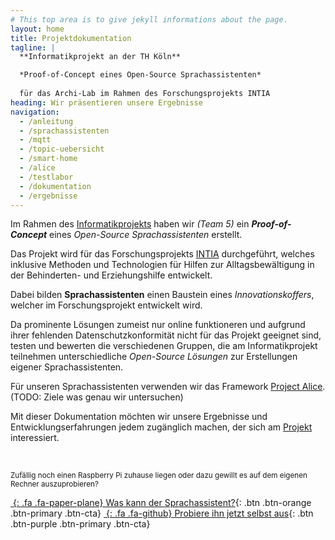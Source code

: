 ```yaml
---
# This top area is to give jekyll informations about the page.
layout: home
title: Projektdokumentation
tagline: |
  **Informatikprojekt an der TH Köln**

  *Proof-of-Concept eines Open-Source Sprachassistenten*
  
  für das Archi-Lab im Rahmen des Forschungsprojekts INTIA
heading: Wir präsentieren unsere Ergebnisse
navigation:
  - /anleitung
  - /sprachassistenten
  - /mqtt
  - /topic-uebersicht
  - /smart-home
  - /alice
  - /testlabor
  - /dokumentation
  - /ergebnisse
---
```


Im Rahmen des [Informatikprojekts][ARCHILAB] haben wir *(Team 5)* ein ***Proof-of-Concept*** eines *Open-Source Sprachassistenten* erstellt.

Das Projekt wird für das Forschungsprojekts [INTIA][NTIA] durchgeführt, welches inklusive Methoden und Technologien für Hilfen zur Alltagsbewältigung in der Behinderten- und Erziehungshilfe entwickelt.

Dabei bilden **Sprachassistenten** einen Baustein eines *Innovationskoffers*, welcher im Forschungsprojekt entwickelt wird.

Da prominente Lösungen zumeist nur online funktioneren und aufgrund ihrer fehlenden Datenschutzkonformität nicht für das Projekt geeignet sind, testen und bewerten die verschiedenen Gruppen, die am Informatikprojekt teilnehmen unterschiedliche *Open-Source Lösungen* zur Erstellungen eigener Sprachassistenten.

Für unseren Sprachassistenten verwenden wir das Framework [Project Alice][ALICE]. (TODO: Ziele was genau wir untersuchen)

Mit dieser Dokumentation möchten wir unsere Ergebnisse und Entwicklungserfahrungen jedem zugänglich machen, der sich am [Projekt][PROJEKT] interessiert.

<br>

<small>Zufällig noch einen Raspberry Pi zuhause liegen oder dazu gewillt es auf dem eigenen Rechner auszuprobieren?</small>

<div class="cta-container">

[*&nbsp;*{: .fa .fa-paper-plane} Was kann der Sprachassistent?][ANLEITUNG]{: .btn .btn-orange .btn-primary .btn-cta}
[*&nbsp;*{: .fa .fa-github} Probiere ihn jetzt selbst aus][GITHUB]{: .btn .btn-purple .btn-primary .btn-cta}

</div>

[ARCHILAB]: https://www.archi-lab.io/pages/viewpage.action?pageId=41156613
[NTIA]: http://intia.de
[ALICE]: https://docs.projectalice.io/
[ANLEITUNG]: /alice.html
[PROJEKT]: /projekt.html
[GITHUB]: https://github.com/th-koeln-intia/ip-sprachassistent-team5

<link rel="stylesheet" type="text/css" href="/assets/css/index.css">
